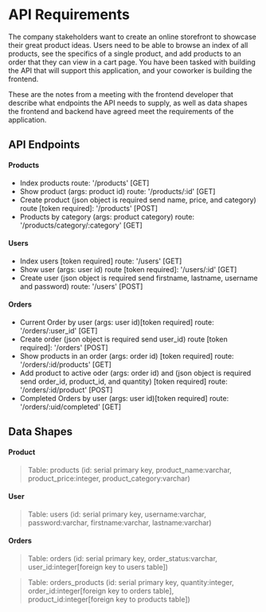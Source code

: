 # API Requirements

The company stakeholders want to create an online storefront to showcase their great product ideas. Users need to be able to browse an index of all products, see the specifics of a single product, and add products to an order that they can view in a cart page. You have been tasked with building the API that will support this application, and your coworker is building the frontend.

These are the notes from a meeting with the frontend developer that describe what endpoints the API needs to supply, as well as data shapes the frontend and backend have agreed meet the requirements of the application.

## API Endpoints

#### Products

- Index products route: '/products' [GET]
- Show product (args: product id) route: '/products/:id' [GET]
- Create product (json object is required send name, price, and category) route [token required]: '/products' [POST]
- Products by category (args: product category) route: '/products/category/:category' [GET]

#### Users

- Index users [token required] route: '/users' [GET]
- Show user (args: user id) route [token required]: '/users/:id' [GET]
- Create user (json object is required send firstname, lastname, username and password) route: '/users' [POST]

#### Orders

- Current Order by user (args: user id)[token required] route: '/orders/:user_id' [GET]
- Create order (json object is required send user_id) route [token required]: '/orders' [POST]
- Show products in an order (args: order id) [token required] route: '/orders/:id/products' [GET]
- Add product to active oder (args: order id) and (json object is required send order_id, product_id, and quantity) [token required] route: '/orders/:id/product' [POST]
- Completed Orders by user (args: user id)[token required] route: '/orders/:uid/completed' [GET]

## Data Shapes

#### Product

> Table: products (id: serial primary key, product_name:varchar, product_price:integer, product_category:varchar)

#### User

> Table: users (id: serial primary key, username:varchar, password:varchar, firstname:varchar, lastname:varchar)

#### Orders

> Table: orders (id: serial primary key, order_status:varchar, user_id:integer[foreign key to users table])

> Table: orders_products (id: serial primary key, quantity:integer, order_id:integer[foreign key to orders table], product_id:integer[foreign key to products table])
